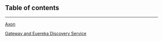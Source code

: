 ## Table of contents

---

[Axon](axon/README.md)

[Gateway and Euereka Discovery Service](gateway-eureka/README.md)
